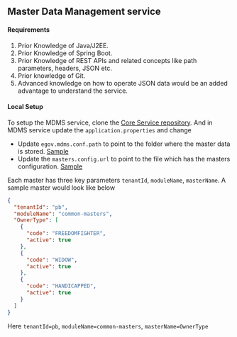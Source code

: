 ## Master Data Management service

#### Requirements
1. Prior Knowledge of Java/J2EE.
2. Prior Knowledge of Spring Boot.
3. Prior Knowledge of REST APIs and related concepts like path parameters, headers, JSON etc.
4. Prior knowledge of Git.
5. Advanced knowledge on how to operate JSON data would be an added advantage to understand the service.

#### Local Setup

To setup the MDMS service, clone the [Core Service repository](https://github.com/egovernments/core-services). And in MDMS service update the `application.properties` and change

- Update `egov.mdms.conf.path` to point to the folder where the master data is stored. [Sample](https://github.com/egovernments/egov-mdms-data/blob/master/data/pb/)
- Update the `masters.config.url` to point to the file which has the masters configuration. [Sample](https://github.com/egovernments/egov-mdms-data/blob/master/master-config.json)

Each master has three key parameters `tenantId`, `moduleName`, `masterName`. A sample master would look like below

```json
{
  "tenantId": "pb",
  "moduleName": "common-masters",
  "OwnerType": [
    {
      "code": "FREEDOMFIGHTER",
      "active": true
    },
    {
      "code": "WIDOW",
      "active": true
    },
    {
      "code": "HANDICAPPED",
      "active": true
    }
  ]
}
```

Here `tenantId=pb`, `moduleName=common-masters`, `masterName=OwnerType`